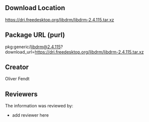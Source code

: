 ## Download Location

https://dri.freedesktop.org/libdrm/libdrm-2.4.115.tar.xz

## Package URL (purl)

pkg:generic/libdrm@2.4.115?download_url=https://dri.freedesktop.org/libdrm/libdrm-2.4.115.tar.xz

## Creator

Oliver Fendt

## Reviewers

The information was reviewed by:

* add reviewer here
